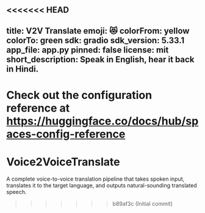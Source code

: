 <<<<<<< HEAD
---
title: V2V Translate
emoji: 😻
colorFrom: yellow
colorTo: green
sdk: gradio
sdk_version: 5.33.1
app_file: app.py
pinned: false
license: mit
short_description: Speak in English, hear it back in Hindi.
---

Check out the configuration reference at https://huggingface.co/docs/hub/spaces-config-reference
=======
# Voice2VoiceTranslate
A complete voice-to-voice translation pipeline that takes spoken input, translates it to the target language, and outputs natural-sounding translated speech.
>>>>>>> b89af3c (Initial commit)
